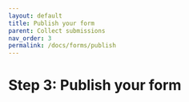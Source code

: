 ```yaml
---
layout: default
title: Publish your form
parent: Collect submissions
nav_order: 3
permalink: /docs/forms/publish
---
```


# Step 3: Publish your form
